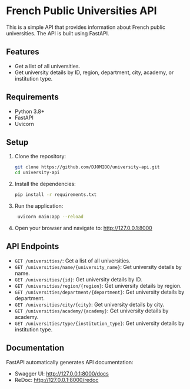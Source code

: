 # French Public Universities API

This is a simple API that provides information about French public universities. The API is built using FastAPI.

## Features

- Get a list of all universities.
- Get university details by ID, region, department, city, academy, or institution type.

## Requirements

- Python 3.8+
- FastAPI
- Uvicorn

## Setup

1. Clone the repository:

   ```bash
   git clone https://github.com/DJOMIDO/university-api.git
   cd university-api

2. Install the dependencies:

   ```bash
   pip install -r requirements.txt
   
3. Run the application:

   ```bash
    uvicorn main:app --reload
   
4. Open your browser and navigate to: http://127.0.0.1:8000

## API Endpoints

- `GET /universities/`: Get a list of all universities.
- `GET /universities/name/{university_name}`: Get university details by name.
- `GET /universities/{id}`: Get university details by ID.
- `GET /universities/region/{region}`: Get university details by region.
- `GET /universities/department/{department}`: Get university details by department.
- `GET /universities/city/{city}`: Get university details by city.
- `GET /universities/academy/{academy}`: Get university details by academy.
- `GET /universities/type/{institution_type}`: Get university details by institution type.

## Documentation

FastAPI automatically generates API documentation:

- Swagger UI: http://127.0.0.1:8000/docs
- ReDoc: http://127.0.0.1:8000/redoc
